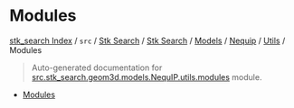 # Modules

[stk_search Index](../../../../../../README.md#stk_search-index) / `src` / [Stk Search](../../../../index.md#stk-search) / [Stk Search](../../../../index.md#stk-search) / [Models](../../index.md#models) / [Nequip](../index.md#nequip) / [Utils](./index.md#utils) / Modules

> Auto-generated documentation for [src.stk_search.geom3d.models.NequIP.utils.modules](https://github.com/mohammedazzouzi15/STK_search/blob/main/src/stk_search/geom3d/models/NequIP/utils/modules.py) module.
- [Modules](#modules)
